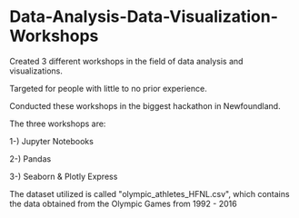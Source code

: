 # Data-Analysis-Data-Visualization-Workshops
Created 3 different workshops in the field of data analysis and visualizations.

Targeted for people with little to no prior experience. 

Conducted these workshops in the biggest hackathon in Newfoundland. 

The three workshops are: 

1-) Jupyter Notebooks 

2-) Pandas 

3-) Seaborn &amp; Plotly Express

The dataset utilized is called "olympic_athletes_HFNL.csv", which contains the data obtained from the Olympic Games from 1992 - 2016
